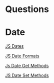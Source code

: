 # Questions



# Date

[JS Dates](https://www.w3schools.com/js/js_dates.asp)

[JS Date Formats](https://www.w3schools.com/js/js_date_formats.asp)

[Js Date Get Methods](https://www.w3schools.com/js/js_date_methods.asp)

[JS Date Set Methods](https://www.w3schools.com/js/js_date_methods_set.asp)
